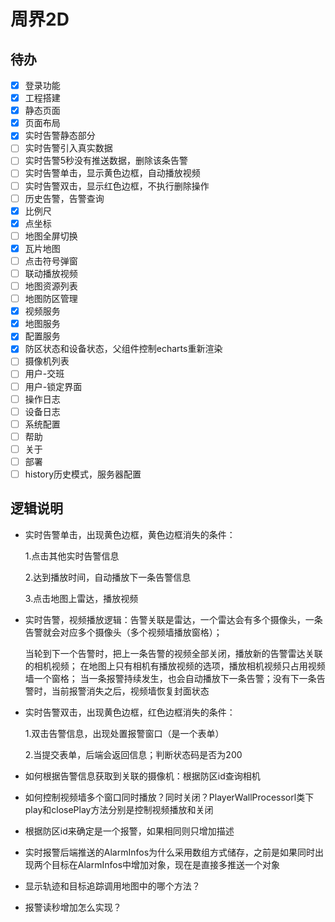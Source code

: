 # 周界2D

## 待办

* [X] 登录功能
* [X] 工程搭建
* [X] 静态页面
* [X] 页面布局
* [X] 实时告警静态部分
* [ ] 实时告警引入真实数据
* [ ] 实时告警5秒没有推送数据，删除该条告警
* [ ] 实时告警单击，显示黄色边框，自动播放视频
* [ ] 实时告警双击，显示红色边框，不执行删除操作
* [ ] 历史告警，告警查询
* [X] 比例尺
* [X] 点坐标
* [ ] 地图全屏切换
* [X] 瓦片地图
* [ ] 点击符号弹窗
* [ ] 联动播放视频
* [ ] 地图资源列表
* [ ] 地图防区管理
* [X] 视频服务
* [X] 地图服务
* [X] 配置服务
* [X] 防区状态和设备状态，父组件控制echarts重新渲染
* [ ] 摄像机列表
* [ ] 用户-交班
* [ ] 用户-锁定界面
* [ ] 操作日志
* [ ] 设备日志
* [ ] 系统配置
* [ ] 帮助
* [ ] 关于
* [ ] 部署
* [ ] history历史模式，服务器配置

## 逻辑说明

* 实时告警单击，出现黄色边框，黄色边框消失的条件：

  1.点击其他实时告警信息

  2.达到播放时间，自动播放下一条告警信息

  3.点击地图上雷达，播放视频
* 实时告警，视频播放逻辑：告警关联是雷达，一个雷达会有多个摄像头，一条告警就会对应多个摄像头（多个视频墙播放窗格）；

  当轮到下一个告警时，把上一条告警的视频全部关闭，播放新的告警雷达关联的相机视频；												在地图上只有相机有播放视频的选项，播放相机视频只占用视频墙一个窗格；														当一条报警持续发生，也会自动播放下一条告警；没有下一条告警时，当前报警消失之后，视频墙恢复封面状态
* 实时告警双击，出现黄色边框，红色边框消失的条件：

  1.双击告警信息，出现处置报警窗口（是一个表单）

  2.当提交表单，后端会返回信息；判断状态码是否为200
* 如何根据告警信息获取到关联的摄像机：根据防区id查询相机
* 如何控制视频墙多个窗口同时播放？同时关闭？PlayerWallProcessorl类下play和closePlay方法分别是控制视频播放和关闭
* 根据防区id来确定是一个报警，如果相同则只增加描述
* 实时报警后端推送的AlarmInfos为什么采用数组方式储存，之前是如果同时出现两个目标在AlarmInfos中增加对象，现在是直接多推送一个对象
* 显示轨迹和目标追踪调用地图中的哪个方法？
* 报警读秒增加怎么实现？
